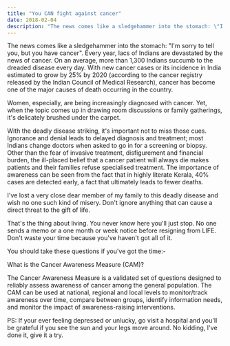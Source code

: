 ```yaml
---
title: "You CAN fight against cancer"
date: 2018-02-04
description: "The news comes like a sledgehammer into the stomach: \"I'm sorry to tell you...\"."
---
```


The news comes like a sledgehammer into the stomach: "I'm sorry to tell you, but you have cancer". Every year, lacs of Indians are devastated by the news of cancer. On an average, more than 1,300 Indians succumb to the dreaded disease every day. With new cancer cases or its incidence in India estimated to grow by 25% by 2020 (according to the cancer registry released by the Indian Council of Medical Research), cancer has become one of the major causes of death occurring in the country.

Women, especially, are being increasingly diagnosed with cancer. Yet, when the topic comes up in drawing room discussions or family gatherings, it's delicately brushed under the carpet.

With the deadly disease striking, it's important not to miss those cues. Ignorance and denial leads to delayed diagnosis and treatment; most Indians change doctors when asked to go in for a screening or biopsy. Other than the fear of invasive treatment, disfigurement and financial burden, the ill-placed belief that a cancer patient will always die makes patients and their families refuse specialised treatment. The importance of awareness can be seen from the fact that in highly literate Kerala, 40% cases are detected early, a fact that ultimately leads to fewer deaths.

I've lost a very close dear member of my family to this deadly disease and wish no one such kind of misery. Don't ignore anything that can cause a direct threat to the gift of life.

That's the thing about living. You never know here you'll just stop. No one sends a memo or a one month or week notice before resigning from LIFE. Don't waste your time because you've haven't got all of it.

You should take these questions if you've got the time:-

What is the Cancer Awareness Measure (CAM)?

The Cancer Awareness Measure is a validated set of questions designed to reliably assess awareness of cancer among the general population. The CAM can be used at national, regional and local levels to monitor/track awareness over time, compare between groups, identify information needs, and monitor the impact of awareness-raising interventions.

PS: If your ever feeling depressed or unlucky, go visit a hospital and you'll be grateful if you see the sun and your legs move around. No kidding, I've done it, give it a try.